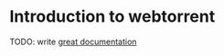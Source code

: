 # Introduction to webtorrent

TODO: write [great documentation](http://jacobian.org/writing/what-to-write/)
